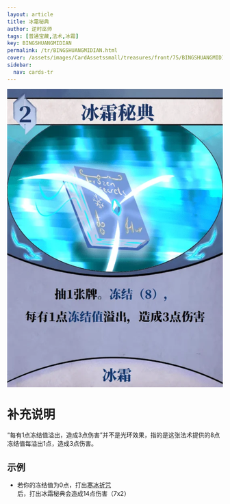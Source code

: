 ```yaml
---
layout: article
title: 冰霜秘典
author: 逆时巫师
tags: [普通宝藏,法术,冰霜]
key: BINGSHUANGMIDIAN
permalink: /tr/BINGSHUANGMIDIAN.html
cover: /assets/images/CardAssetssmall/treasures/front/75/BINGSHUANGMIDIAN.webp
sidebar:
  nav: cards-tr
---
```

![](/assets/images/CardAssets/treasures/front/75/BINGSHUANGMIDIAN.webp)

# 补充说明
“每有1点冻结值溢出，造成3点伤害”并不是光环效果，指的是这张法术提供的8点冻结值每溢出1点，造成3点伤害。


## 示例
* 若你的冻结值为0点，打出[寒冰祈咒](/tr/HANBINGQIZHOU.html)后，打出冰霜秘典会造成14点伤害（7x2）